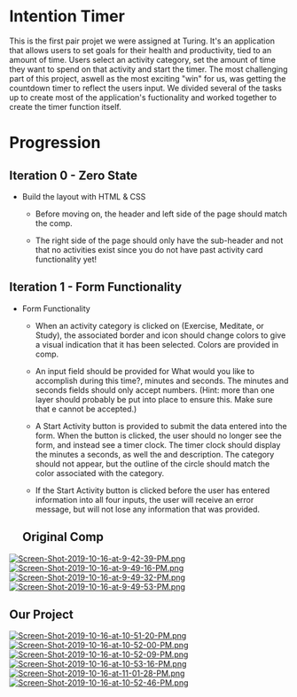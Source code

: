 # Intention Timer

This is the first pair projet we were assigned at Turing. It's an application that allows users to set goals for their health and productivity, tied to an amount of time. Users select an activity category, set the amount of time they want to spend on that activity and start the timer. The most challenging part of this project, aswell as the most exciting "win" for us, was getting the countdown timer to reflect the users input. We divided several of the tasks up to create most of the application's fuctionality and worked together to create the timer function itself.

# Progression

## Iteration 0 - Zero State

* Build the layout with HTML & CSS
  
  * Before moving on, the header and left side of the page should match the comp.

  * The right side of the page should only have the sub-header and not that no activities exist since you do not have past activity card functionality yet!


## Iteration 1 - Form Functionality

* Form Functionality

  * When an activity category is clicked on (Exercise, Meditate, or Study), the associated border and icon should change colors to give a visual indication that it has been selected. Colors are provided in comp.
  
  * An input field should be provided for What would you like to accomplish during this time?, minutes and seconds. The minutes and seconds fields should only accept numbers. (Hint: more than one layer should probably be put into place to ensure this. Make sure that e cannot be accepted.)
  
  * A Start Activity button is provided to submit the data entered into the form. When the button is clicked, the user should no longer see the form, and instead see a timer clock. The timer clock should display the minutes a seconds, as well the and description. The category should not appear, but the outline of the circle should match the color associated with the category.
  
  * If the Start Activity button is clicked before the user has entered information into all four inputs, the user will receive an error message, but will not lose any information that was provided.
  
  ## Original Comp
[![Screen-Shot-2019-10-16-at-9-42-39-PM.png](https://i.postimg.cc/KYn4Y5cc/Screen-Shot-2019-10-16-at-9-42-39-PM.png)](https://postimg.cc/cKLd9w8P)
[![Screen-Shot-2019-10-16-at-9-49-16-PM.png](https://i.postimg.cc/zB8vHR3C/Screen-Shot-2019-10-16-at-9-49-16-PM.png)](https://postimg.cc/XZ14Tqfq)
[![Screen-Shot-2019-10-16-at-9-49-32-PM.png](https://i.postimg.cc/G2K2FhsZ/Screen-Shot-2019-10-16-at-9-49-32-PM.png)](https://postimg.cc/N9yBYtD4)
[![Screen-Shot-2019-10-16-at-9-49-53-PM.png](https://i.postimg.cc/qq77jVsg/Screen-Shot-2019-10-16-at-9-49-53-PM.png)](https://postimg.cc/ygwB8Grz)

  ## Our Project
[![Screen-Shot-2019-10-16-at-10-51-20-PM.png](https://i.postimg.cc/pV4fpRKs/Screen-Shot-2019-10-16-at-10-51-20-PM.png)](https://postimg.cc/V59rhyGt)
[![Screen-Shot-2019-10-16-at-10-52-00-PM.png](https://i.postimg.cc/BbK1xP2M/Screen-Shot-2019-10-16-at-10-52-00-PM.png)](https://postimg.cc/5Qf0J07C)
[![Screen-Shot-2019-10-16-at-10-52-09-PM.png](https://i.postimg.cc/5NzrsxJr/Screen-Shot-2019-10-16-at-10-52-09-PM.png)](https://postimg.cc/crsTHGr7)
[![Screen-Shot-2019-10-16-at-10-53-16-PM.png](https://i.postimg.cc/wBw41M51/Screen-Shot-2019-10-16-at-10-53-16-PM.png)](https://postimg.cc/LqZ37HbS)
[![Screen-Shot-2019-10-16-at-11-01-28-PM.png](https://i.postimg.cc/DzYVtBMp/Screen-Shot-2019-10-16-at-11-01-28-PM.png)](https://postimg.cc/XZFD5c39)
[![Screen-Shot-2019-10-16-at-10-52-46-PM.png](https://i.postimg.cc/jSrF9GdS/Screen-Shot-2019-10-16-at-10-52-46-PM.png)](https://postimg.cc/qzjw6D3P)
